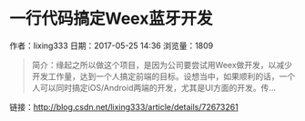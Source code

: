 # 一行代码搞定Weex蓝牙开发
作者：lixing333
日期：2017-05-25 14:36
浏览量：1809
> 简介：缘起之所以做这个项目，是因为公司要尝试用Weex做开发，以减少开发工作量，达到一个人搞定前端的目标。设想当中，如果顺利的话，一个人可以同时搞定iOS/Android两端的开发，尤其是UI方面的开发。传...

 链接：http://blog.csdn.net/lixing333/article/details/72673261
